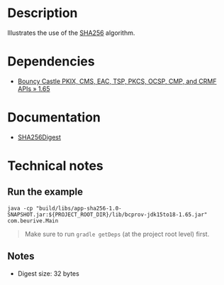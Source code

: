 # Description

Illustrates the use of the [SHA256](https://en.wikipedia.org/wiki/SHA-2) algorithm.

# Dependencies

* [Bouncy Castle PKIX, CMS, EAC, TSP, PKCS, OCSP, CMP, and CRMF APIs » 1.65](https://mvnrepository.com/artifact/org.bouncycastle/bcpkix-jdk15to18/1.65)

# Documentation

* [SHA256Digest](https://people.eecs.berkeley.edu/~jonah/bc/org/bouncycastle/crypto/digests/SHA256Digest.html)

# Technical notes

## Run the example

    java -cp "build/libs/app-sha256-1.0-SNAPSHOT.jar:${PROJECT_ROOT_DIR}/lib/bcprov-jdk15to18-1.65.jar" com.beurive.Main

> Make sure to run `gradle getDeps` (at the project root level) first.

## Notes

* Digest size: 32 bytes





